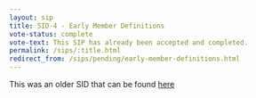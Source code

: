 ```yaml
---
layout: sip
title: SID-4 - Early Member Definitions
vote-status: complete
vote-text: This SIP has already been accepted and completed.
permalink: /sips/:title.html
redirect_from: /sips/pending/early-member-definitions.html
---
```


This was an older SID that can be found [here](https://www.scala-lang.org/sid/4)
